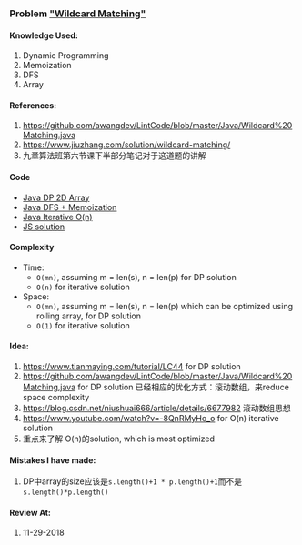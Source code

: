 ### Problem  ["Wildcard Matching"](https://leetcode.com/problems/wildcard-matching/description/)

#### Knowledge Used:
1.  Dynamic Programming
2.  Memoization
3.  DFS
4.  Array

#### References:
1.  <https://github.com/awangdev/LintCode/blob/master/Java/Wildcard%20Matching.java>
2.  <https://www.jiuzhang.com/solution/wildcard-matching/>
3.  九章算法班第六节课下半部分笔记对于这道题的讲解

#### Code
-   [Java DP 2D Array](./Solution.java)
-   [Java DFS + Memoization](./MemoizationSolution.java)
-   [Java Iterative O(n)](./IterativeSolution.java)
-   [JS solution](./Solution.js)

#### Complexity
-   Time:
    -   `O(mn)`, assuming m = len(s), n = len(p) for DP solution
    -   `O(n)` for iterative solution
-   Space:
    -   `O(mn)`, assuming m = len(s), n = len(p) which can be optimized using rolling array, for DP solution
    -   `O(1)` for iterative solution

#### Idea:
1.  <https://www.tianmaying.com/tutorial/LC44> for DP solution
2.  <https://github.com/awangdev/LintCode/blob/master/Java/Wildcard%20Matching.java> for DP solution
已经相应的优化方式：滚动数组，来reduce space complexity
3.  <https://blog.csdn.net/niushuai666/article/details/6677982> 滚动数组思想
4.  <https://www.youtube.com/watch?v=-8QnRMyHo_o> for O(n) iterative solution
5.  重点来了解 O(n)的solution, which is most optimized


#### Mistakes I have made:
1.  DP中array的size应该是`s.length()+1 * p.length()+1`而不是`s.length()*p.length()`

#### Review At:
1.  11-29-2018
